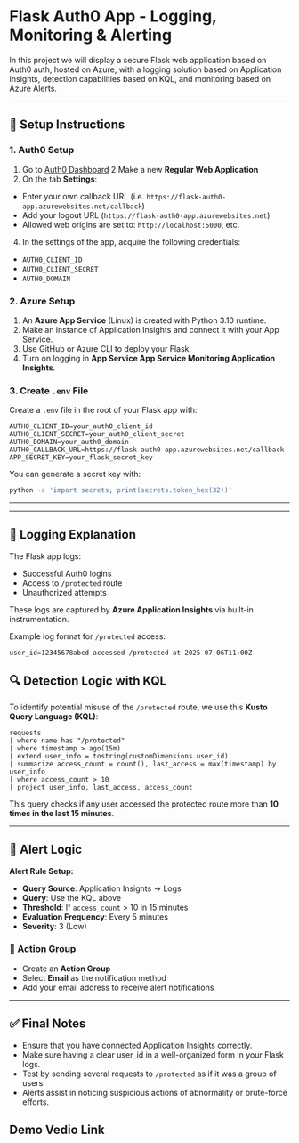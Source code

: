 # Flask Auth0 App - Logging, Monitoring & Alerting

In this project we will display a secure Flask web application based on Auth0 auth, hosted on Azure, with a logging solution based on Application Insights, detection capabilities based on KQL, and monitoring based on Azure Alerts.

---

## 🔧 Setup Instructions

### 1. Auth0 Setup

1. Go to [Auth0 Dashboard](https://flask-auth0-app.azurewebsites.net/dashboard)
2.Make a new **Regular Web Application**
3. On the tab **Settings**:
- Enter your own callback URL (i.e. `https://flask-auth0-app.azurewebsites.net/callback`)
- Add your logout URL (`https://flask-auth0-app.azurewebsites.net`)
- Allowed web origins are set to: `http://localhost:5000`, etc.
4. In the settings of the app, acquire the following credentials:
- `AUTH0_CLIENT_ID`
- `AUTH0_CLIENT_SECRET`
- `AUTH0_DOMAIN`

### 2. Azure Setup
1. An **Azure App Service** (Linux) is created with Python 3.10 runtime.
2. Make an instance of Application Insights and connect it with your App Service.
3. Use GitHub or Azure CLI to deploy your Flask.
4. Turn on logging in **App Service App Service Monitoring Application Insights**.

### 3. Create `.env` File

Create a `.env` file in the root of your Flask app with:

```env
AUTH0_CLIENT_ID=your_auth0_client_id
AUTH0_CLIENT_SECRET=your_auth0_client_secret
AUTH0_DOMAIN=your_auth0_domain
AUTH0_CALLBACK_URL=https://flask-auth0-app.azurewebsites.net/callback
APP_SECRET_KEY=your_flask_secret_key
```

You can generate a secret key with:
```bash
python -c 'import secrets; print(secrets.token_hex(32))'
```

---

---

## 📜 Logging Explanation

The Flask app logs:
- Successful Auth0 logins
- Access to `/protected` route
- Unauthorized attempts

These logs are captured by **Azure Application Insights** via built-in instrumentation.

Example log format for `/protected` access:
```
user_id=12345678abcd accessed /protected at 2025-07-06T11:00Z
```

## 🔍 Detection Logic with KQL

To identify potential misuse of the `/protected` route, we use this **Kusto Query Language (KQL)**:

```
requests
| where name has "/protected"
| where timestamp > ago(15m)
| extend user_info = tostring(customDimensions.user_id)
| summarize access_count = count(), last_access = max(timestamp) by user_info
| where access_count > 10
| project user_info, last_access, access_count
```

This query checks if any user accessed the protected route more than **10 times in the last 15 minutes**.

---

## 🚨 Alert Logic


**Alert Rule Setup:**

- **Query Source**: Application Insights → Logs
- **Query**: Use the KQL above
- **Threshold**: If `access_count` > 10 in 15 minutes
- **Evaluation Frequency**: Every 5 minutes
- **Severity**: 3 (Low)

### 📧 Action Group

- Create an **Action Group**
- Select **Email** as the notification method
- Add your email address to receive alert notifications

---

## ✅ Final Notes

- Ensure that you have connected Application Insights correctly.
- Make sure having a clear user_id in a well-organized form in your Flask logs.
- Test by sending several requests to `/protected` as if it was a group of users.
- Alerts assist in noticing suspicious actions of abnormality or brute-force efforts.

## Demo Vedio Link
